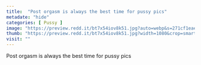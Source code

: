 ```yaml
---
title:  "Post orgasm is always the best time for pussy pics"
metadate: "hide"
categories: [ Pussy ]
image: "https://preview.redd.it/bt7x54iov8k51.jpg?auto=webp&s=271cf1eae889b3f17692cde09a31e61c62a9e921"
thumb: "https://preview.redd.it/bt7x54iov8k51.jpg?width=1080&crop=smart&auto=webp&s=85a04ea66d1422e09e0800264d9b93509d68b550"
visit: ""
---
```

Post orgasm is always the best time for pussy pics
